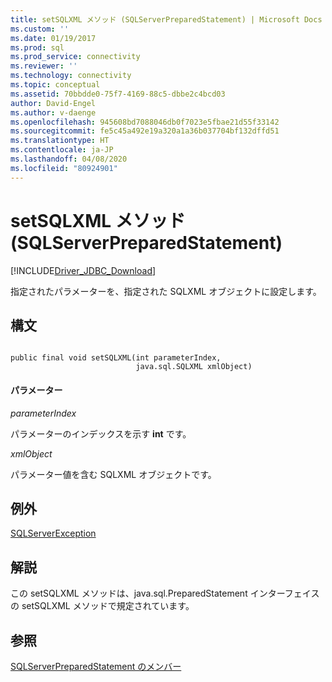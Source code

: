 ```yaml
---
title: setSQLXML メソッド (SQLServerPreparedStatement) | Microsoft Docs
ms.custom: ''
ms.date: 01/19/2017
ms.prod: sql
ms.prod_service: connectivity
ms.reviewer: ''
ms.technology: connectivity
ms.topic: conceptual
ms.assetid: 70bbdde0-75f7-4169-88c5-dbbe2c4bcd03
author: David-Engel
ms.author: v-daenge
ms.openlocfilehash: 945608bd7088046db0f7023e5fbae21d55f33142
ms.sourcegitcommit: fe5c45a492e19a320a1a36b037704bf132dffd51
ms.translationtype: HT
ms.contentlocale: ja-JP
ms.lasthandoff: 04/08/2020
ms.locfileid: "80924901"
---
```

# <a name="setsqlxml-method-sqlserverpreparedstatement"></a>setSQLXML メソッド (SQLServerPreparedStatement)
[!INCLUDE[Driver_JDBC_Download](../../../includes/driver_jdbc_download.md)]

  指定されたパラメーターを、指定された SQLXML オブジェクトに設定します。  
  
## <a name="syntax"></a>構文  
  
```  
  
public final void setSQLXML(int parameterIndex,  
                            java.sql.SQLXML xmlObject)  
```  
  
#### <a name="parameters"></a>パラメーター  
 *parameterIndex*  
  
 パラメーターのインデックスを示す **int** です。  
  
 *xmlObject*  
  
 パラメーター値を含む SQLXML オブジェクトです。  
  
## <a name="exceptions"></a>例外  
 [SQLServerException](../../../connect/jdbc/reference/sqlserverexception-class.md)  
  
## <a name="remarks"></a>解説  
 この setSQLXML メソッドは、java.sql.PreparedStatement インターフェイスの setSQLXML メソッドで規定されています。  
  
## <a name="see-also"></a>参照  
 [SQLServerPreparedStatement のメンバー](../../../connect/jdbc/reference/sqlserverpreparedstatement-members.md)  
  
  
